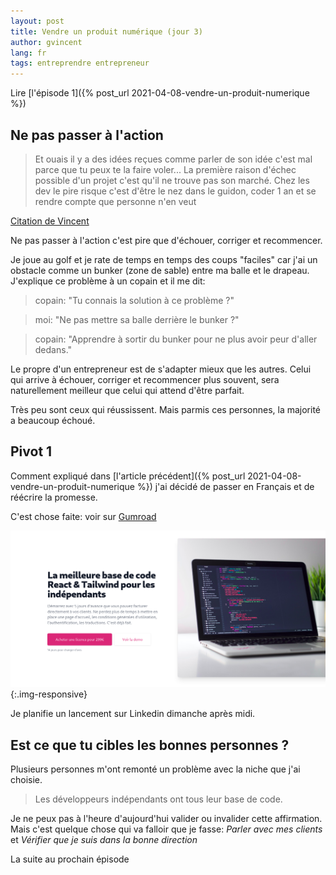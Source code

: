 ```yaml
---
layout: post
title: Vendre un produit numérique (jour 3)
author: gvincent
lang: fr
tags: entreprendre entrepreneur
---
```


Lire [l'épisode 1]({% post_url 2021-04-08-vendre-un-produit-numerique %})

## Ne pas passer à l'action

> Et ouais il y a des idées reçues comme parler de son idée c'est mal parce que tu peux te la faire voler... La première raison d'échec possible d'un projet c'est qu'il ne trouve pas son marché. Chez les dev le pire risque c'est d'être le nez dans le guidon, coder 1 an et se rendre compte que personne n'en veut

[Citation de Vincent](https://twitter.com/vincentdnl/)

Ne pas passer à l'action c'est pire que d'échouer, corriger et recommencer.

Je joue au golf et je rate de temps en temps des coups "faciles" car j'ai un obstacle comme un bunker (zone de sable) entre ma balle et le drapeau. J'explique ce problème à un copain et il me dit:

> copain: "Tu connais la solution à ce problème ?"

> moi: "Ne pas mettre sa balle derrière le bunker ?"

> copain: "Apprendre à sortir du bunker pour ne plus avoir peur d'aller dedans."

Le propre d'un entrepreneur est de s'adapter mieux que les autres. Celui qui arrive à échouer, corriger et recommencer plus souvent, sera naturellement meilleur que celui qui attend d'être parfait.

Très peu sont ceux qui réussissent. Mais parmis ces personnes, la majorité a beaucoup échoué.

## Pivot 1

Comment expliqué dans [l'article précédent]({% post_url 2021-04-08-vendre-un-produit-numerique %}) j'ai décidé de passer en Français et de réécrire la promesse.

C'est chose faite: voir sur [Gumroad](https://gumroad.com/l/react-tailwind-template/precommande)

![React Tailwind Template Landing Page](/images/posts/react-tailwind-template.png){:.img-responsive}

Je planifie un lancement sur Linkedin dimanche après midi.

## Est ce que tu cibles les bonnes personnes ?

Plusieurs personnes m'ont remonté un problème avec la niche que j'ai choisie.

> Les développeurs indépendants ont tous leur base de code.

Je ne peux pas à l'heure d'aujourd'hui valider ou invalider cette affirmation. Mais c'est quelque chose qui va falloir que je fasse: _Parler avec mes clients_ et _Vérifier que je suis dans la bonne direction_

La suite au prochain épisode
